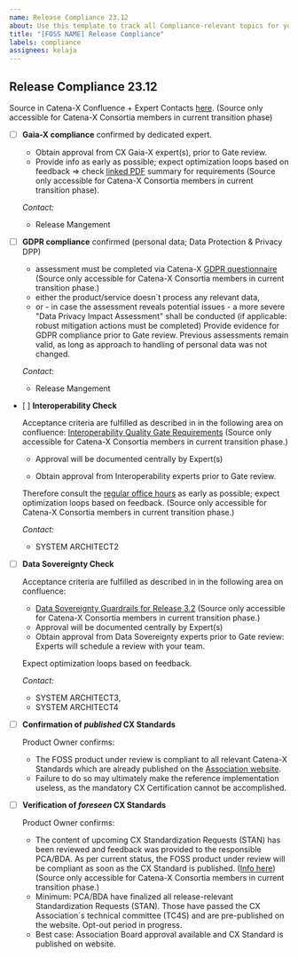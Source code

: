 ```yaml
---
name: Release Compliance 23.12
about: Use this template to track all Compliance-relevant topics for your component with regards to the upcoming Milestone.
title: "[FOSS NAME] Release Compliance"
labels: compliance
assignees: kelaja
---
```

<!-- 
Thanks for your contribution! Please fill out this template as good as possible. 
Important: Contributing Guidelines can be found here: https://eclipse-tractusx.github.io/docs/oss/how-to-contribute
Checkout the repository README for process description. 
-->

## Release Compliance 23.12

Source in Catena-X Confluence + Expert Contacts [here](https://confluence.catena-x.net/x/DOZkBQ). (Source only accessible for Catena-X Consortia members in current transition phase)

- [ ] **Gaia-X compliance** confirmed by dedicated expert.
  - Obtain approval from CX Gaia-X expert(s), prior to Gate review.
  - Provide info as early as possible; expect optimization loops based on feedback
  => check [linked PDF](https://confluence.catena-x.net/download/attachments/90498572/SD_Data_for_Onboarding.pdf?version=1&modificationDate=1690457195303&api=v2) summary for requirements (Source only accessible for Catena-X Consortia members in current transition phase).

  _Contact:_
     - Release Mangement

- [ ] **GDPR compliance** confirmed
  (personal data; Data Protection & Privacy DPP)
  - assessment must be completed via Catena-X [GDPR questionnaire](https://confluence.catena-x.net/download/attachments/90498572/Catena-X%20GDPR%20Declaration%20and%20Requirements_V3.xlsx?version=1&modificationDate=1690457195339&api=v2) (Source only accessible for Catena-X Consortia members in current transition phase.)
  - either the product/service doesn`t process any relevant data,
  - or - in case the assessment reveals potential issues - a more severe "Data Privacy Impact Assessment" shall be conducted (if applicable: robust mitigation actions must be completed)
  Provide evidence for GDPR compliance prior to Gate review. Previous assessments remain valid, as long as approach to handling of personal data was not changed.

   _Contact:_
     - Release Mangement

- [ ] **Interoperability Check**

  Acceptance criteria are fulfilled as described in in the following area on confluence: [Interoperability Quality Gate Requirements](https://confluence.catena-x.net/x/DkwjB) (Source only accessible for Catena-X Consortia members in current transition phase.)

  - Approval will be documented centrally by Expert(s)

  - Obtain approval from Interoperability experts prior to Gate review.

  Therefore consult the [regular office hours](https://confluence.catena-x.net/x/fzkAAQ) as early as possible; expect optimization loops based on feedback. (Source only accessible for Catena-X Consortia members in current transition phase.)

  _Contact:_
    - SYSTEM ARCHITECT2

- [ ] **Data Sovereignty Check**

  Acceptance criteria are fulfilled as described in in the following area on confluence:
  - [Data Sovereignty Guardrails for Release 3.2](https://confluence.catena-x.net/x/qPTeB) (Source only accessible for Catena-X Consortia members in current transition phase.)
  - Approval will be documented centrally by Expert(s)
  - Obtain approval from Data Sovereignty experts prior to Gate review: Experts will schedule a review with your team.

  Expect optimization loops based on feedback.

  _Contact:_
    - SYSTEM ARCHITECT3,
    - SYSTEM ARCHITECT4

- [ ] **Confirmation of _published_ CX Standards**
  
  Product Owner confirms:

  - The FOSS product under review is compliant to all relevant Catena-X Standards which are already published on the [Association website](https://catena-x.net/de/standard-library).
  - Failure to do so may ultimately make the reference implementation useless, as the mandatory CX Certification cannot be accomplished.

- [ ] **Verification of _foreseen_ CX Standards**
  
  Product Owner confirms:

  - The content of upcoming CX Standardization Requests (STAN) has been reviewed and feedback was provided to the responsible PCA/BDA. As per current status, the FOSS product under review will be compliant as soon as the CX Standard is published. ([Info here](https://confluence.catena-x.net/x/XtyAAQ)) (Source only accessible for Catena-X Consortia members in current transition phase.)
  - Minimum: PCA/BDA have finalized all release-relevant Standardization Requests (STAN). Those have passed the CX Association`s technical committee (TC4S) and are pre-published on the website. Opt-out period in progress.
  - Best case: Association Board approval available and CX Standard is published on website.
